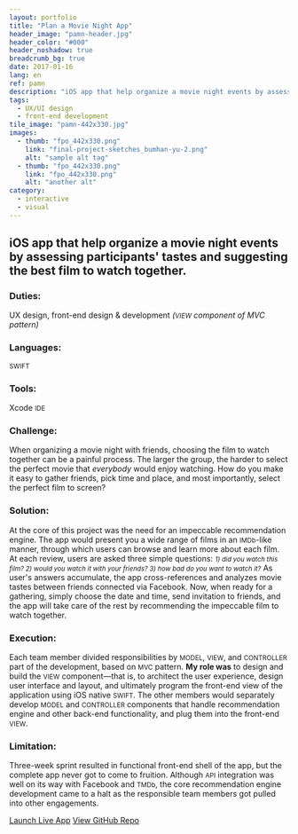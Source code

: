 ```yaml
---
layout: portfolio
title: "Plan a Movie Night App"
header_image: "pamn-header.jpg"
header_color: "#000"
header_noshadow: true
breadcrumb_bg: true
date: 2017-01-16
lang: en
ref: pamn
description: "iOS app that help organize a movie night events by assessing participants' tastes and suggesting the best film to watch together."
tags:
  - UX/UI design
  - front-end development
tile_image: "pamn-442x330.jpg"
images:
  - thumb: "fpo_442x330.png"
    link: "final-project-sketches_bumhan-yu-2.png"
    alt: "sample alt tag"
  - thumb: "fpo_442x330.png"
    link: "fpo_442x330.png"
    alt: "another alt"
category:
  - interactive
  - visual
---
```

<section class="project-summary">
  <h1>iOS app that help organize a movie night events by assessing participants' tastes and suggesting the best film to watch together.</h1>
  <section class="info">
    <h3>Duties:</h3>
    <p>UX design, front-end design &amp; development <em>(<small>VIEW</small> component of MVC pattern)</em></p>
  </section>
  <section class="info">
    <h3>Languages:</h3>
    <p><small>SWIFT</small></p>
  </section>
  <section class="info">
    <h3>Tools:</h3>
    <p>Xcode <small>IDE</small></p>
  </section>
  <section class="info">
    <h3>Challenge:</h3>
    <p>When organizing a movie night with friends, choosing the film to watch together can be a painful process. The larger the group, the harder to select the perfect movie that <em>everybody</em> would enjoy watching. How do you make it easy to gather friends, pick time and place, and most importantly, select the perfect film to screen?
    </p>
  </section>
  <section class="info">
    <h3>Solution:</h3>
    <p>At the core of this project was the need for an impeccable recommendation engine. The app would present you a wide range of films in an <small>IMDb</small>-like manner, through which users can browse and learn more about each film. At each review, users are asked three simple questions: <em><small>1) did you watch this film? 2) would you watch it with your friends? 3) how bad do you want to watch it?</small></em> As user's answers accumulate, the app cross-references and analyzes movie tastes between friends connected via Facebook. Now, when ready for a gathering, simply choose the date and time, send invitation to friends, and the app will take care of the rest by recommending the impeccable film to watch together.
    </p>
  </section>
  <section class="info">
    <h3>Execution:</h3>
    <p>Each team member divided responsibilities by <small>MODEL</small>, <small>VIEW</small>, and <small>CONTROLLER</small> part of the development, based on <small>MVC</small> pattern. <strong>My role was</strong> to design and build the <small>VIEW</small> component&mdash;that is, to architect the user experience, design user interface and layout, and ultimately program the front-end view of the application using iOS native <small>SWIFT</small>. The other members would separately develop <small>MODEL</small> and <small>CONTROLLER</small> components that handle recommendation engine and other back-end functionality, and plug them into the front-end <small>VIEW</small>.
    </p>
  </section>
  <section class="info">
    <h3>Limitation:</h3>
    <p>Three-week sprint resulted in functional front-end shell of the app, but the complete app never got to come to fruition. Although <small>API</small> integration was well on its way with Facebook and <small>TMDb</small>, the core recommendation engine development came to a halt as the responsible team members got pulled into other engagements.
    </p>
  </section>
</section>

<div class="buttons">
  <span class="unselectable">
  <a href="https://baadaa.github.io/nyc-life-list/" title="Launch live app" target="_blank">Launch Live App</a></span>
  <span class="unselectable"><a href="https://github.com/baadaa/NYC-Life-List" title="GitHub repo" target="_blank">View GitHub Repo</a></span>
</div>
